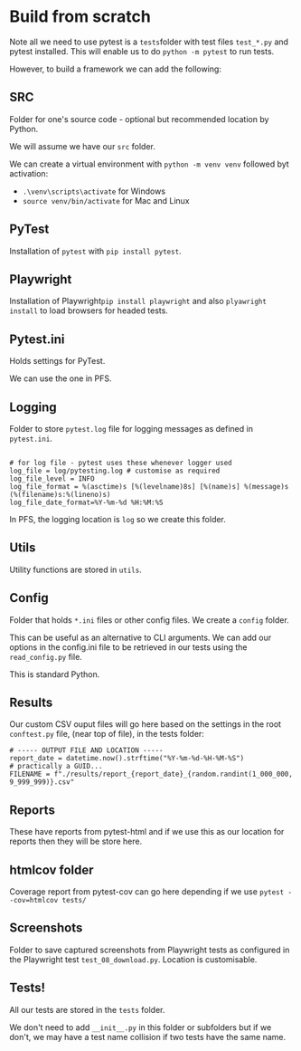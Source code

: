 # Build from scratch

Note all we need to use pytest is a `tests`folder with test files `test_*.py` and pytest installed. This will enable us to do `python -m pytest` to run tests.

However, to build a framework we can add the following:

## SRC

Folder for one's source code - optional but recommended location by Python.

We will assume we have our `src` folder.

We can create a virtual environment with `python -m venv venv` followed byt activation:

- `.\venv\scripts\activate` for Windows
- `source venv/bin/activate` for Mac and Linux


## PyTest

Installation of `pytest` with `pip install pytest`.


## Playwright

Installation of Playwright`pip install playwright` and also `plyawright install` to load browsers for headed tests.

## Pytest.ini

Holds settings for PyTest.

We can use the one in PFS.

## Logging

Folder to store `pytest.log` file for logging messages as defined in `pytest.ini`.
```

# for log file - pytest uses these whenever logger used
log_file = log/pytesting.log # customise as required
log_file_level = INFO
log_file_format = %(asctime)s [%(levelname)8s] [%(name)s] %(message)s (%(filename)s:%(lineno)s)
log_file_date_format=%Y-%m-%d %H:%M:%S
```

In PFS, the logging location is `log` so we create this folder.

## Utils

Utility functions are stored in `utils`.

## Config

Folder that holds `*.ini` files or other config files. We create a `config` folder.

This can be useful as an alternative to CLI arguments. We can add our options in the config.ini file to be retrieved in our tests using the `read_config.py` file. 

This is standard Python.

## Results

Our custom CSV ouput files will go here based on the settings in the root `conftest.py` file, (near top of file), in the tests folder:

```
# ----- OUTPUT FILE AND LOCATION -----
report_date = datetime.now().strftime("%Y-%m-%d-%H-%M-%S")
# practically a GUID...
FILENAME = f"./results/report_{report_date}_{random.randint(1_000_000, 9_999_999)}.csv"
```

## Reports

These have reports from pytest-html and if we use this as our location for reports then they will be store here.

## htmlcov folder

Coverage report from pytest-cov can go here depending if we use `pytest --cov=htmlcov tests/`

## Screenshots

Folder to save captured screenshots from Playwright tests as configured in the Playwright test `test_08_download.py`. Location is customisable.

## Tests!

All our tests are stored in the `tests` folder.

We don't need to add `__init__.py` in this folder or subfolders but if we don't, we may have a test name collision if two tests have the same name.

<br>